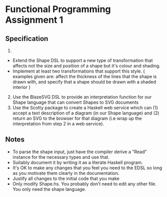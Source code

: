# Functional Programming Assignment 1

## Specification

1. 
 * Extend the Shape DSL to support a new type of transformation that affects not the size and position of a shape but it's colour and shading.  
 * Implement at least two transformations that support this style. ( examples given are: affect the thickness of the lines that the shape is drawn with, and specify that a shape should be drawn with a shaded interior ) 
2. Use the BlazeSVG DSL to provide an interpretation function for our Shape language that can convert Shapes to SVG documents
3. Use the Scotty package to create a Haskell web service which can (1) accept a text description of a diagram (in our Shape language) and (2) return an SVG to the browser for that diagram (i.e wrap up the interpretation from step 2 in a web service).


## Notes
* To parse the shape input, just have the compiler derive a "Read" instance for the necessary types and use that.  
* Suitably document it by writing it as a literate Haskell program.
* It's OK to make any changes that you feel you need to the EDSL so long as you motivate them clearly in the documentation. 
* Justify all changes to the initial code that you make
* Only modify Shape.hs. You probably don’t need to edit any other file. You only need the shape language.

